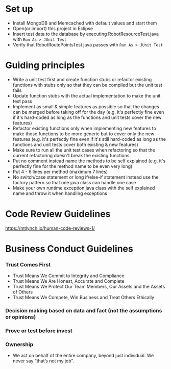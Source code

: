 # <a name="setup">Set up</a>
- Install MongoDB and Memcached with default values and start them
- Open(or import) this project in Eclipse
- Insert test data to the database by executing RobotResourceTest.java with `Run As > JUnit Test`
- Verify that RobotRoutePointsTest.java passes with `Run As > JUnit Test`

# <a name="guide">Guiding principles</a>
- Write a unit test first and create function stubs or refactor existing functions with stubs only so that they can be compiled but the unit test fails
- Update function stubs with the actual implementation to make the unit test pass
- Implement as small & simple features as possible so that the changes can be merged before taking off for the day (e.g. it's perfectly fine even if it's hard-coded as long as the functions and unit tests cover the new features)
- Refactor existing functions only when implementing new features to make those functions to be more generic but to cover only the new features (e.g. it's perfectly fine even if it's still hard-coded as long as the functions and unit tests cover both existing & new features)
- Make sure to run all the unit test cases when refactoring so that the current refactoring doesn't break the existing functions
- Put no comment instead name the methods to be self explained (e.g. it's perfectly fine for the method name to be even very long)
- Put 4 - 6 lines per method (maximum 7 lines)
- No switch/case statement or long if/else-if statement instead use the factory pattern so that one java class can handle one case
- Make your own runtime exception java class with the self explained name and throw it when handling exceptions


# <a name="review">Code Review Guidelines</a>
https://mtlynch.io/human-code-reviews-1/


# <a name="BCG">Business Conduct Guidelines</a>
### Trust Comes First
- Trust Means We Commit to Integrity and Compliance
- Trust Means We Are Honest, Accurate and Complete
- Trust Means We Protect Our Team Members, Our Assets and the Assets of Others
- Trust Means We Compete, Win Business and Treat Others Ethically
### Decision making based on data and fact (not the assumptions or opinions)
### Prove or test before invest
### Ownership
- We act on behalf of the entire company, beyond just individual. We never say “that’s not my job". 

